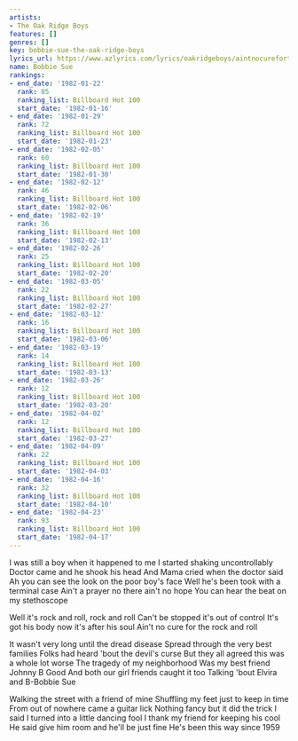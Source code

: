 ```yaml
---
artists:
- The Oak Ridge Boys
features: []
genres: []
key: bobbie-sue-the-oak-ridge-boys
lyrics_url: https://www.azlyrics.com/lyrics/oakridgeboys/aintnocurefortherockroll.html
name: Bobbie Sue
rankings:
- end_date: '1982-01-22'
  rank: 85
  ranking_list: Billboard Hot 100
  start_date: '1982-01-16'
- end_date: '1982-01-29'
  rank: 72
  ranking_list: Billboard Hot 100
  start_date: '1982-01-23'
- end_date: '1982-02-05'
  rank: 60
  ranking_list: Billboard Hot 100
  start_date: '1982-01-30'
- end_date: '1982-02-12'
  rank: 46
  ranking_list: Billboard Hot 100
  start_date: '1982-02-06'
- end_date: '1982-02-19'
  rank: 36
  ranking_list: Billboard Hot 100
  start_date: '1982-02-13'
- end_date: '1982-02-26'
  rank: 25
  ranking_list: Billboard Hot 100
  start_date: '1982-02-20'
- end_date: '1982-03-05'
  rank: 22
  ranking_list: Billboard Hot 100
  start_date: '1982-02-27'
- end_date: '1982-03-12'
  rank: 16
  ranking_list: Billboard Hot 100
  start_date: '1982-03-06'
- end_date: '1982-03-19'
  rank: 14
  ranking_list: Billboard Hot 100
  start_date: '1982-03-13'
- end_date: '1982-03-26'
  rank: 12
  ranking_list: Billboard Hot 100
  start_date: '1982-03-20'
- end_date: '1982-04-02'
  rank: 12
  ranking_list: Billboard Hot 100
  start_date: '1982-03-27'
- end_date: '1982-04-09'
  rank: 22
  ranking_list: Billboard Hot 100
  start_date: '1982-04-03'
- end_date: '1982-04-16'
  rank: 32
  ranking_list: Billboard Hot 100
  start_date: '1982-04-10'
- end_date: '1982-04-23'
  rank: 93
  ranking_list: Billboard Hot 100
  start_date: '1982-04-17'
---
```


I was still a boy when it happened to me
I started shaking uncontrollably
Doctor came and he shook his head
And Mama cried when the doctor said
Ah you can see the look on the poor boy's face
Well he's been took with a terminal case
Ain't a prayer no there ain't no hope
You can hear the beat on my stethoscope

Well it's rock and roll, rock and roll
Can't be stopped it's out of control
It's got his body now it's after his soul
Ain't no cure for the rock and roll

It wasn't very long until the dread disease
Spread through the very best families
Folks had heard 'bout the devil's curse
But they all agreed this was a whole lot worse
The tragedy of my neighborhood
Was my best friend Johnny B Good
And both our girl friends caught it too
Talking 'bout Elvira and B-Bobbie Sue

Walking the street with a friend of mine
Shuffling my feet just to keep in time
From out of nowhere came a guitar lick
Nothing fancy but it did the trick
I said I turned into a little dancing fool
I thank my friend for keeping his cool
He said give him room and he'll be just fine
He's been this way since 1959



